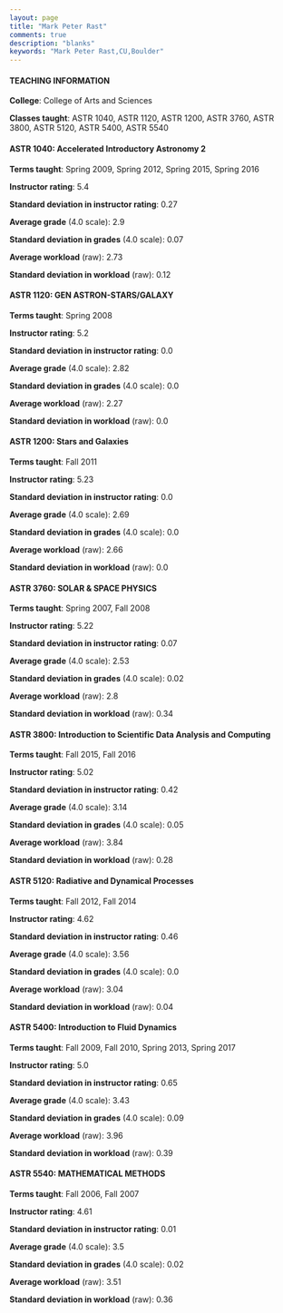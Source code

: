 ```yaml
---
layout: page
title: "Mark Peter Rast" 
comments: true
description: "blanks"
keywords: "Mark Peter Rast,CU,Boulder"
---
```

<head>
<script src="https://ajax.googleapis.com/ajax/libs/jquery/2.1.3/jquery.min.js"></script>
<script src="https://dl.dropboxusercontent.com/s/pc42nxpaw1ea4o9/highcharts.js?dl=0"></script>
<!-- <script src="../assets/js/highcharts.js"></script> -->
<style type="text/css">@font-face {
	font-family: "Bebas Neue";
	src: url(https://www.filehosting.org/file/details/544349/BebasNeue Regular.otf) format("opentype");
	}
	h1.Bebas { 
		font-family: "Bebas Neue", Verdana, Tahoma;
	}
</style>
</head>
	   
#### TEACHING INFORMATION

**College**: College of Arts and Sciences

**Classes taught**: ASTR 1040, ASTR 1120, ASTR 1200, ASTR 3760, ASTR 3800, ASTR 5120, ASTR 5400, ASTR 5540

#### ASTR 1040: Accelerated Introductory Astronomy 2

**Terms taught**: Spring 2009, Spring 2012, Spring 2015, Spring 2016

**Instructor rating**: 5.4

**Standard deviation in instructor rating**: 0.27

**Average grade** (4.0 scale): 2.9

**Standard deviation in grades** (4.0 scale): 0.07

**Average workload** (raw): 2.73

**Standard deviation in workload** (raw): 0.12

#### ASTR 1120: GEN ASTRON-STARS/GALAXY

**Terms taught**: Spring 2008

**Instructor rating**: 5.2

**Standard deviation in instructor rating**: 0.0

**Average grade** (4.0 scale): 2.82

**Standard deviation in grades** (4.0 scale): 0.0

**Average workload** (raw): 2.27

**Standard deviation in workload** (raw): 0.0

#### ASTR 1200: Stars and Galaxies

**Terms taught**: Fall 2011

**Instructor rating**: 5.23

**Standard deviation in instructor rating**: 0.0

**Average grade** (4.0 scale): 2.69

**Standard deviation in grades** (4.0 scale): 0.0

**Average workload** (raw): 2.66

**Standard deviation in workload** (raw): 0.0

#### ASTR 3760: SOLAR & SPACE PHYSICS

**Terms taught**: Spring 2007, Fall 2008

**Instructor rating**: 5.22

**Standard deviation in instructor rating**: 0.07

**Average grade** (4.0 scale): 2.53

**Standard deviation in grades** (4.0 scale): 0.02

**Average workload** (raw): 2.8

**Standard deviation in workload** (raw): 0.34

#### ASTR 3800: Introduction to Scientific Data Analysis and Computing

**Terms taught**: Fall 2015, Fall 2016

**Instructor rating**: 5.02

**Standard deviation in instructor rating**: 0.42

**Average grade** (4.0 scale): 3.14

**Standard deviation in grades** (4.0 scale): 0.05

**Average workload** (raw): 3.84

**Standard deviation in workload** (raw): 0.28

#### ASTR 5120: Radiative and Dynamical Processes

**Terms taught**: Fall 2012, Fall 2014

**Instructor rating**: 4.62

**Standard deviation in instructor rating**: 0.46

**Average grade** (4.0 scale): 3.56

**Standard deviation in grades** (4.0 scale): 0.0

**Average workload** (raw): 3.04

**Standard deviation in workload** (raw): 0.04

#### ASTR 5400: Introduction to Fluid Dynamics

**Terms taught**: Fall 2009, Fall 2010, Spring 2013, Spring 2017

**Instructor rating**: 5.0

**Standard deviation in instructor rating**: 0.65

**Average grade** (4.0 scale): 3.43

**Standard deviation in grades** (4.0 scale): 0.09

**Average workload** (raw): 3.96

**Standard deviation in workload** (raw): 0.39

#### ASTR 5540: MATHEMATICAL METHODS

**Terms taught**: Fall 2006, Fall 2007

**Instructor rating**: 4.61

**Standard deviation in instructor rating**: 0.01

**Average grade** (4.0 scale): 3.5

**Standard deviation in grades** (4.0 scale): 0.02

**Average workload** (raw): 3.51

**Standard deviation in workload** (raw): 0.36

